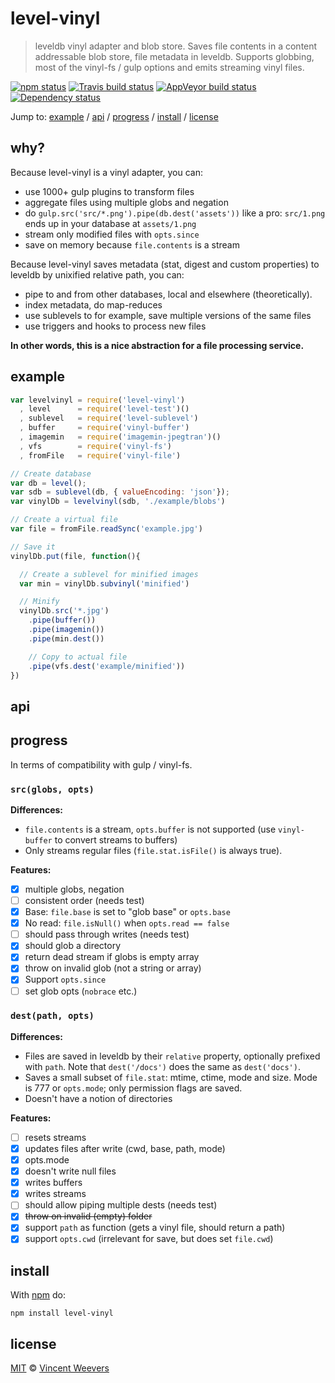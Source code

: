 # level-vinyl

> leveldb vinyl adapter and blob store. Saves file contents in a content
addressable blob store, file metadata in leveldb. Supports globbing, most of the vinyl-fs / gulp options and emits streaming vinyl files.

[![npm status](http://img.shields.io/npm/v/level-vinyl.svg?style=flat-square)](https://www.npmjs.org/package/level-vinyl) [![Travis build status](https://img.shields.io/travis/vweevers/level-vinyl.svg?style=flat-square&label=travis)](http://travis-ci.org/vweevers/level-vinyl) [![AppVeyor build status](https://img.shields.io/appveyor/ci/vweevers/level-vinyl.svg?style=flat-square&label=appveyor)](https://ci.appveyor.com/project/vweevers/level-vinyl) [![Dependency status](https://img.shields.io/david/vweevers/level-vinyl.svg?style=flat-square)](https://david-dm.org/vweevers/level-vinyl)

Jump to: [example](#example) / [api](#api) / [progress](#progress) / [install](#install) / [license](#license)

## why?

Because level-vinyl is a vinyl adapter, you can:

- use 1000+ gulp plugins to transform files
- aggregate files using multiple globs and negation
- do `gulp.src('src/*.png').pipe(db.dest('assets'))` like a pro: `src/1.png` ends up
  in your database at `assets/1.png`
- stream only modified files with `opts.since`
- save on memory because `file.contents` is a stream

Because level-vinyl saves metadata (stat, digest and custom properties) to leveldb by unixified relative path, you can:

- pipe to and from other databases, local and elsewhere (theoretically).
- index metadata, do map-reduces
- use sublevels to for example, save multiple versions of the same files
- use triggers and hooks to process new files

**In other words, this is a nice abstraction for a file processing service.**

## example

```js
var levelvinyl = require('level-vinyl')
  , level      = require('level-test')()
  , sublevel   = require('level-sublevel')
  , buffer     = require('vinyl-buffer')
  , imagemin   = require('imagemin-jpegtran')()
  , vfs        = require('vinyl-fs')
  , fromFile   = require('vinyl-file')

// Create database
var db = level();
var sdb = sublevel(db, { valueEncoding: 'json'});
var vinylDb = levelvinyl(sdb, './example/blobs')

// Create a virtual file
var file = fromFile.readSync('example.jpg')

// Save it
vinylDb.put(file, function(){

  // Create a sublevel for minified images
  var min = vinylDb.subvinyl('minified')

  // Minify
  vinylDb.src('*.jpg')
    .pipe(buffer())
    .pipe(imagemin())
    .pipe(min.dest())

    // Copy to actual file
    .pipe(vfs.dest('example/minified'))
})
```

## api

## progress

In terms of compatibility with gulp / vinyl-fs.

### `src(globs, opts)`

**Differences:**

- `file.contents` is a stream, `opts.buffer` is not supported (use `vinyl-buffer` to convert streams to buffers)
- Only streams regular files (`file.stat.isFile()` is always true).

**Features:**

- [x] multiple globs, negation
- [ ] consistent order (needs test)
- [x] Base: `file.base` is set to "glob base" or `opts.base`
- [x] No read: `file.isNull()` when `opts.read == false`
- [ ] should pass through writes (needs test)
- [x] should glob a directory
- [x] return dead stream if globs is empty array
- [x] throw on invalid glob (not a string or array)
- [x] Support `opts.since`
- [ ] set glob opts (`nobrace` etc.)

### `dest(path, opts)`

**Differences:**

- Files are saved in leveldb by their `relative` property, optionally prefixed
with `path`. Note that `dest('/docs')` does the same as `dest('docs')`.
- Saves a small subset of `file.stat`: mtime, ctime, mode and size. Mode is 777
  or `opts.mode`; only permission flags are saved.
- Doesn't have a notion of directories

**Features:**

- [ ] resets streams
- [x] updates files after write (cwd, base, path, mode)
- [x] opts.mode
- [x] doesn't write null files
- [x] writes buffers
- [x] writes streams
- [ ] should allow piping multiple dests (needs test)
- [x] <strike>throw on invalid (empty) folder</strike>
- [x] support `path` as function (gets a vinyl file, should return a path)
- [x] support `opts.cwd` (irrelevant for save, but does set `file.cwd`)

## install

With [npm](https://npmjs.org) do:

```
npm install level-vinyl
```

## license

[MIT](http://opensource.org/licenses/MIT) © [Vincent Weevers](http://vincentweevers.nl)
